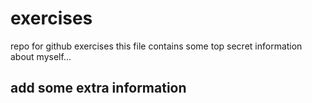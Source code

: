 # exercises
repo for github exercises
this file contains some top secret information about myself...

## add some extra information
